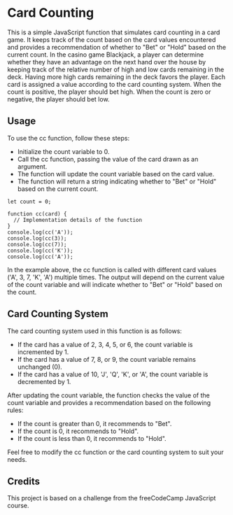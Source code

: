 # Card Counting
This is a simple JavaScript function that simulates card counting in a card game. It keeps track of the count based on the card values encountered and provides a recommendation of whether to "Bet" or "Hold" based on the current count.
In the casino game Blackjack, a player can determine whether they have an advantage on the next hand over the house by keeping track of the relative number of high and low cards remaining in the deck.
Having more high cards remaining in the deck favors the player. Each card is assigned a value according to the card counting system. When the count is positive, the player should bet high. When the count is zero or negative, the player should bet low.

## Usage
To use the cc function, follow these steps:
- Initialize the count variable to 0.
- Call the cc function, passing the value of the card drawn as an argument.
- The function will update the count variable based on the card value.
- The function will return a string indicating whether to "Bet" or "Hold" based on the current count.
```
let count = 0;

function cc(card) {
  // Implementation details of the function
}
console.log(cc('A'));
console.log(cc(3));
console.log(cc(7));
console.log(cc('K'));
console.log(cc('A'));
```
In the example above, the cc function is called with different card values ('A', 3, 7, 'K', 'A') multiple times. The output will depend on the current value of the count variable and will indicate whether to "Bet" or "Hold" based on the count.

## Card Counting System
The card counting system used in this function is as follows:
- If the card has a value of 2, 3, 4, 5, or 6, the count variable is incremented by 1.
- If the card has a value of 7, 8, or 9, the count variable remains unchanged (0).
- If the card has a value of 10, 'J', 'Q', 'K', or 'A', the count variable is decremented by 1.<br>

After updating the count variable, the function checks the value of the count variable and provides a recommendation based on the following rules:
- If the count is greater than 0, it recommends to "Bet".
- If the count is 0, it recommends to "Hold".
- If the count is less than 0, it recommends to "Hold".<br>

Feel free to modify the cc function or the card counting system to suit your needs.

## Credits
This project is based on a challenge from the freeCodeCamp JavaScript course.
